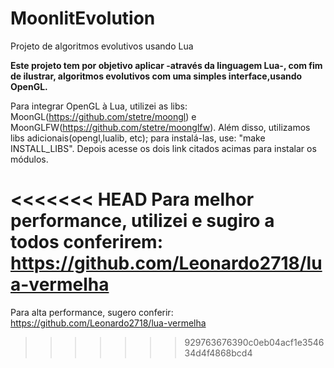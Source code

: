 # MoonlitEvolution
Projeto de algoritmos evolutivos usando Lua

**Este projeto tem por objetivo aplicar -através da linguagem Lua-, com fim de ilustrar, algoritmos evolutivos com uma simples interface,usando OpenGL.**

Para integrar OpenGL à Lua, utilizei as libs: MoonGL(https://github.com/stetre/moongl) e
MoonGLFW(https://github.com/stetre/moonglfw). Além disso, utilizamos libs adicionais(opengl,lualib, etc); para instalá-las, use: "make INSTALL_LIBS". Depois acesse os dois link citados acimas para instalar os módulos.

<<<<<<< HEAD
Para melhor performance, utilizei e sugiro a todos conferirem: https://github.com/Leonardo2718/lua-vermelha
=======
Para alta performance, sugero conferir: https://github.com/Leonardo2718/lua-vermelha
>>>>>>> 929763676390c0eb04acf1e354634d4f4868bcd4
